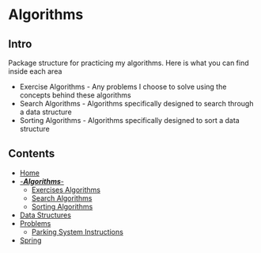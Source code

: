 # Algorithms

## Intro
Package structure for practicing my algorithms. Here is what you can find inside each area
* Exercise Algorithms - Any problems I choose to solve using the concepts behind these algorithms
* Search Algorithms - Algorithms specifically designed to search through a data structure
* Sorting Algorithms - Algorithms specifically designed to sort a data structure

## Contents
* [Home](/)
* [-***Algorithms***-](/core/src/main/java/org/algomonster/algorithms)
    * [Exercises Algorithms](/core/src/main/java/org/algomonster/algorithms/exercises)
    * [Search Algorithms](/core/src/main/java/org/algomonster/algorithms/search)
    * [Sorting Algorithms](/core/src/main/java/org/algomonster/algorithms/sort)
* [Data Structures](/core/src/main/java/org/algomonster/datastructures)
* [Problems](/core/src/main/java/org/algomonster/problems)
    * [Parking System Instructions](/core/src/main/java/org/algomonster/problems/instructions/ParkingSystem.md)
* [Spring](/spring-integration/src/main/java/org/algomonster/spring)